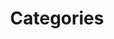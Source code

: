 ---
permalink: /categories/
title: "Categories"
# toc: true
layout: categories
autor_profile: true
---